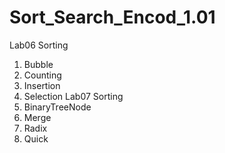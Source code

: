 # Sort_Search_Encod_1.01
Lab06 Sorting
  1.  Bubble
  2.  Counting
  3.  Insertion
  4.  Selection
Lab07 Sorting
  1. BinaryTreeNode
  2. Merge
  3. Radix
  4. Quick
